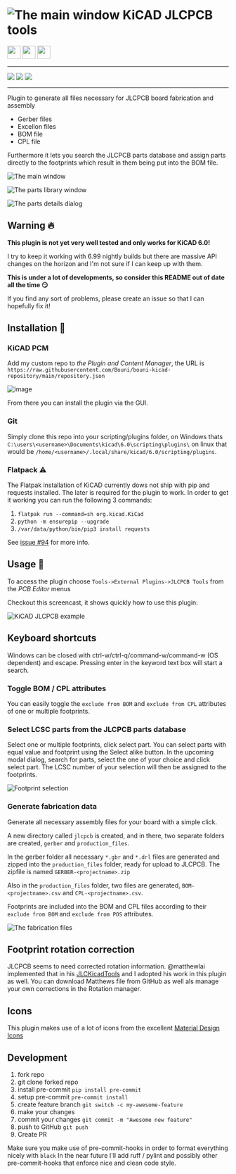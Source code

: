 # ![The main window](https://github.com/Bouni/kicad-jlcpcb-tools/raw/main/jlcpcb-icon.png) KiCAD JLCPCB tools

<a href="https://ko-fi.com/I3I364QTM" target="_blank"><img src="https://ko-fi.com/img/githubbutton_sm.svg" height="30px"/></a> <a href="https://www.buymeacoffee.com/bouni" target="_blank"><img src="https://www.buymeacoffee.com/assets/img/custom_images/orange_img.png" height="30px"/></a> <a href="https://github.com/sponsors/Bouni" target="_blank"><img src="https://img.shields.io/badge/-Github Sponsor-fafbfc?style=flat&logo=GitHub%20Sponsors" height="30px"/></a>

***

<img src="https://img.shields.io/badge/KiCAD-v6-blue"/> <img src="https://img.shields.io/badge/KiCAD-v7-green"/> <img src="https://img.shields.io/badge/KiCAD-v7.99-ff69b4"/>

***

Plugin to generate all files necessary for JLCPCB board fabrication and assembly

- Gerber files
- Excellon files
- BOM file
- CPL file

Furthermore it lets you search the JLCPCB parts database and assign parts directly to the footprints which result in them being put into the BOM file.

![The main window](https://github.com/Bouni/kicad-jlcpcb-tools/raw/main/images/main.png)

![The parts library window](https://github.com/Bouni/kicad-jlcpcb-tools/raw/main/images/part_library.png)

![The parts details dialog](https://github.com/Bouni/kicad-jlcpcb-tools/raw/main/images/part_details.png)

## Warning 🔥

**This plugin is not yet very well tested and only works for KiCAD 6.0!**

I try to keep it working with 6.99 nightly builds but there are massive API changes on the horizon and I'm not sure if I can keep up with them.

**This is under a lot of developments, so consider this README out of date all the time 😏**

If you find any sort of problems, please create an issue so that I can hopefully fix it!

## Installation 💾

### KiCAD PCM

Add my custom repo to *the Plugin and Content Manager*, the URL is `https://raw.githubusercontent.com/Bouni/bouni-kicad-repository/main/repository.json`

![image](https://user-images.githubusercontent.com/948965/147682006-9e1dd74a-79d3-492b-a108-15d284acf2b1.png)

From there you can install the plugin via the GUI.

### Git

Simply clone this repo into your scripting/plugins folder, on Windows thats `C:\users\<username>\Documents\kicad\6.0\scripting\plugins\` on linux that would be `/home/<username>/.local/share/kicad/6.0/scripting/plugins`.

### Flatpack :warning: 

The Flatpak installation of KiCAD currently dows not ship with pip and requests installed. The later is required for the plugin to work.
In order to get it working you can run the following 3 commands:

1. `flatpak run --command=sh org.kicad.KiCad`
2. `python -m ensurepip --upgrade`
3. `/var/data/python/bin/pip3 install requests`

See [issue #94](https://github.com/Bouni/kicad-jlcpcb-tools/issues/94) for more info.

## Usage 🥳

To access the plugin choose `Tools->External Plugins->JLCPCB Tools` from the _PCB Editor_ menus

Checkout this screencast, it shows quickly how to use this plugin:

![KiCAD JLCPCB example](https://raw.githubusercontent.com/Bouni/kicad-jlcpcb-tools/main/images/showcase.gif)

## Keyboard shortcuts

Windows can be closed with ctrl-w/ctrl-q/command-w/command-w (OS dependent) and escape.
Pressing enter in the keyword text box will start a search.

### Toggle BOM / CPL attributes

You can easily toggle the `exclude from BOM` and `exclude from CPL` attributes of one or multiple footprints.

### Select LCSC parts from the JLCPCB parts database

Select one or multiple footprints, click select part. You can select parts with equal value and footprint using the Select alike button.
In the upcoming modal dialog, search for parts, select the one of your choice and click select part.
The LCSC number of your selection will then be assigned to the footprints.

![Footprint selection](https://github.com/Bouni/kicad-jlcpcb-tools/raw/main/images/footprint_selection.png)

### Generate fabrication data

Generate all necessary assembly files for your board with a simple click.

A new directory called `jlcpcb` is created, and in there, two separate folders are created, `gerber` and `production_files`.

In the gerber folder all necessary `*.gbr` and `*.drl` files are generated and zipped into the `production_files` folder, ready for upload to JLCPCB.
The zipfile is named `GERBER-<projectname>.zip`

Also in the `production_files` folder, two files are generated, `BOM-<projectname>.csv` and `CPL-<projectname>.csv`.

Footprints are included into the BOM and CPL files according to their `exclude from BOM` and `exclude from POS` attributes.

![The fabrication files](https://github.com/Bouni/kicad-jlcpcb-tools/raw/main/images/fabrication_files.png)

## Footprint rotation correction

JLCPCB seems to need corrected rotation information. @matthewlai implemented that in his [JLCKicadTools](https://github.com/matthewlai/JLCKicadTools) and I adopted his work in this plugin as well.
You can download Matthews file from GitHub as well als manage your own corrections in the Rotation manager.

## Icons

This plugin makes use of a lot of icons from the excellent [Material Design Icons](https://materialdesignicons.com/)

## Development

1. fork repo
2. git clone forked repo
3. install pre-commit `pip install pre-commit` 
4. setup pre-commit `pre-commit install`
5. create feature branch `git switch -c my-awesome-feature`
6. make your changes
7. commit your changes `git commit -m "Awesome new feature"`
8. push to GitHub `git push`
9. Create PR

Make sure you make use of pre-commit-hooks in order to format everything nicely with `black`
In the near future I'll add ruff / pylint and possibly other pre-commit-hooks that enforce nice and clean code style.
